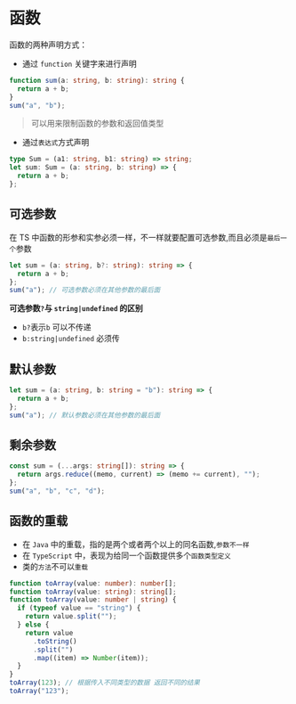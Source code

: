 # 函数

函数的两种声明方式：

- 通过 `function` 关键字来进行声明

```ts
function sum(a: string, b: string): string {
  return a + b;
}
sum("a", "b");
```

> 可以用来限制函数的参数和返回值类型

- 通过`表达式`方式声明

```ts
type Sum = (a1: string, b1: string) => string;
let sum: Sum = (a: string, b: string) => {
  return a + b;
};
```

## 可选参数

在 TS 中函数的形参和实参必须一样，不一样就要配置可选参数,而且必须是`最后一个`参数

```ts
let sum = (a: string, b?: string): string => {
  return a + b;
};
sum("a"); // 可选参数必须在其他参数的最后面
```

**可选参数`?`与 `string|undefined` 的区别**

- `b?`表示`b` 可以不传递
- `b:string|undefined` 必须传

## 默认参数

```ts
let sum = (a: string, b: string = "b"): string => {
  return a + b;
};
sum("a"); // 默认参数必须在其他参数的最后面
```

## 剩余参数

```ts
const sum = (...args: string[]): string => {
  return args.reduce((memo, current) => (memo += current), "");
};
sum("a", "b", "c", "d");
```

## 函数的重载

- 在 `Java` 中的重载，指的是两个或者两个以上的同名函数,`参数不一样`
- 在 `TypeScript` 中，表现为给同一个函数提供多个`函数类型定义`
- 类的`方法`不可以`重载`

```ts
function toArray(value: number): number[];
function toArray(value: string): string[];
function toArray(value: number | string) {
  if (typeof value == "string") {
    return value.split("");
  } else {
    return value
      .toString()
      .split("")
      .map((item) => Number(item));
  }
}
toArray(123); // 根据传入不同类型的数据 返回不同的结果
toArray("123");
```
